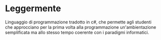 Leggermente
===========

Linguaggio di programmazione tradotto in c#, che permette agli studenti che approcciano per la prima volta alla programmazione un'ambientazione semplificata ma allo stesso tempo coerente con i paradigmi informatici.
